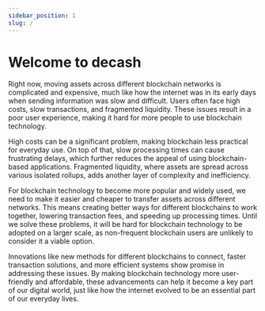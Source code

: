 ```yaml
---
sidebar_position: 1 
slug: /
---
```


# Welcome to decash

Right now, moving assets across different blockchain networks is complicated and expensive, much like how the internet was in its early days when sending information was slow and difficult. Users often face high costs, slow transactions, and fragmented liquidity. These issues result in a poor user experience, making it hard for more people to use blockchain technology.

High costs can be a significant problem, making blockchain less practical for everyday use. On top of that, slow processing times can cause frustrating delays, which further reduces the appeal of using blockchain-based applications. Fragmented liquidity, where assets are spread across various isolated rollups, adds another layer of complexity and inefficiency.

For blockchain technology to become more popular and widely used, we need to make it easier and cheaper to transfer assets across different networks. This means creating better ways for different blockchains to work together, lowering transaction fees, and speeding up processing times. Until we solve these problems, it will be hard for blockchain technology to be adopted on a larger scale, as non-frequent blockchain users are unlikely to consider it a viable option.

Innovations like new methods for different blockchains to connect, faster transaction solutions, and more efficient systems show promise in addressing these issues. By making blockchain technology more user-friendly and affordable, these advancements can help it become a key part of our digital world, just like how the internet evolved to be an essential part of our everyday lives.